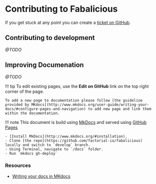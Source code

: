# Contributing to Fabalicious

If you get stuck at any point you can create a [ticket on GitHub](https://github.com/factorial-io/fabalicious/issues).

## Contributing to development

_@TODO_

## Improving Documenation

_@TODO_


!!! tip
    To edit existing pages, use the **Edit on GitHub** link on the top right corner of the page.

    To add a new page to documentation please follow [the guideline provided by MKdocs](http://www.mkdocs.org/user-guide/writing-your-docs/#configure-pages-and-navigation) to add new page and link them within the documentation.

!!! note
    This document is build using [MkDocs](http://www.mkdocs.org/) and served using [GitHub Pages](https://pages.github.com/)

    - [Install MkDocs](http://www.mkdocs.org/#installation).
    - Clone [the repo](https://github.com/factorial-io/fabalicious) locally and switch to `develop` branch.
    - Using Terminal, navigate to `/docs` folder.
    - Run `mkdocs gh-deploy`

### Resources
* [Writing your docs in MKdocs](http://www.mkdocs.org/user-guide/writing-your-docs/)
